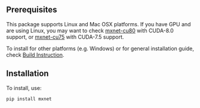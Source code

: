 Prerequisites
------------
This package supports Linux and Mac OSX platforms. If you have GPU and are using Linux, you may want to check [mxnet-cu80](https://pypi.python.org/pypi/mxnet-cu80/) with CUDA-8.0 support, or [mxnet-cu75](https://pypi.python.org/pypi/mxnet-cu75/) with CUDA-7.5 support.

To install for other platforms (e.g. Windows) or for general installation guide, check [Build Instruction](http://mxnet.io/get_started/setup.html).

Installation
------------
To install, use:
```bash
pip install mxnet
```
